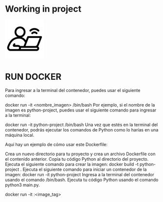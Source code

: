 # Working in project

![Esta es una imagen de ejemplo](assets/remote-working.png)

# RUN DOCKER

Para ingresar a la terminal del contenedor, puedes usar el siguiente comando:

docker run -it <nombre_imagen> /bin/bash
Por ejemplo, si el nombre de la imagen es python-project, puedes usar el siguiente comando para ingresar a la terminal:

docker run -it python-project /bin/bash
Una vez que estés en la terminal del contenedor, podrás ejecutar los comandos de Python como lo harías en una máquina local.

Aquí hay un ejemplo de cómo usar este Dockerfile:

Crea un nuevo directorio para tu proyecto y crea un archivo Dockerfile con el contenido anterior.
Copia tu código Python al directorio del proyecto.
Ejecuta el siguiente comando para crear la imagen:
docker build -t python-project .
Ejecuta el siguiente comando para iniciar un contenedor de la imagen:
docker run -it python-project
Ingresa a la terminal del contenedor usando el comando /bin/bash.
Ejecuta tu código Python usando el comando python3 main.py.

docker run -it <image>:<image_tag> <command>
